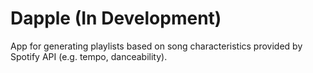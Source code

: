 # Dapple (In Development)

App for generating playlists based on song characteristics provided by Spotify API (e.g. tempo, danceability).
